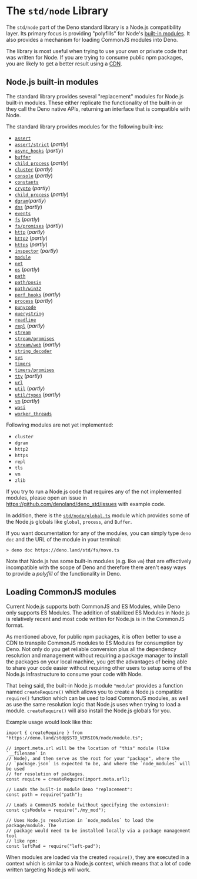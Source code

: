 # The `std/node` Library

The `std/node` part of the Deno standard library is a Node.js compatibility layer.
Its primary focus is providing "polyfills" for Node's
[built-in modules](https://github.com/denoland/deno_std/tree/main/node#supported-builtins).
It also provides a mechanism for loading CommonJS modules into Deno.

The library is most useful when trying to use your own or private code that was
written for Node. If you are trying to consume public npm packages, you are
likely to get a better result using a [CDN](./cdns.md).

## Node.js built-in modules

The standard library provides several "replacement" modules for Node.js built-in
modules. These either replicate the functionality of the built-in or they call
the Deno native APIs, returning an interface that is compatible with Node.

The standard library provides modules for the following built-ins:

- [`assert`](https://deno.land/std/node/assert.ts)
- [`assert/strict`](https://deno.land/std/node/assert/strict.ts) (_partly_)
- [`async_hooks`](https://deno.land/std/node/async_hooks.ts) (_partly_)
- [`buffer`](https://deno.land/std/node/buffer.ts)
- [`child_process`](https://deno.land/std/node/child_process.ts) (_partly_)
- [`cluster`](https://deno.land/std/node/cluster.ts) (_partly_)
- [`console`](https://deno.land/std/node/console.ts) (_partly_)
- [`constants`](https://deno.land/std/node/constants.ts)
- [`crypto`](https://deno.land/std/node/crypto.ts) (_partly_)
- [`child_process`](https://deno.land/std/node/child_process.ts) (_partly_)
- [`dgram`](https://deno.land/std/node/dgram.ts)(_partly_)
- [`dns`](https://deno.land/std/node/dns.ts) (_partly_)
- [`events`](https://deno.land/std/node/events.ts)
- [`fs`](https://deno.land/std/node/fs.ts) (_partly_)
- [`fs/promises`](https://deno.land/std/node/fs/promises.ts) (_partly_)
- [`http`](https://deno.land/std/node/http.ts) (_partly_)
- [`http2`](https://deno.land/std/node/http2.ts) (_partly_)
- [`https`](https://deno.land/std/node/https.ts) (_partly_)
- [`inspector`](https://deno.land/std/node/inspector.ts) (_partly_)
- [`module`](https://deno.land/std/node/module.ts)
- [`net`](https://deno.land/std/node/net.ts)
- [`os`](https://deno.land/std/node/os.ts) (_partly_)
- [`path`](https://deno.land/std/node/path.ts)
- [`path/posix`](https://deno.land/std/node/path/mod.ts)
- [`path/win32`](https://deno.land/std/node/path/mod.ts)
- [`perf_hooks`](https://deno.land/std/node/perf_hooks.ts) (_partly_)
- [`process`](https://deno.land/std/node/process.ts) (_partly_)
- [`punycode`](https://deno.land/std/node/punycode.ts)
- [`querystring`](https://deno.land/std/node/querystring.ts)
- [`readline`](https://deno.land/std/node/readline.ts)
- [`repl`](https://deno.land/std/node/punycode.ts) (_partly_)
- [`stream`](https://deno.land/std/node/stream.ts)
- [`stream/promises`](https://deno.land/std/node/stream/promises.mjs)
- [`stream/web`](https://deno.land/std/node/stream/web.ts) (_partly_)
- [`string_decoder`](https://deno.land/std/node/string_decoder.ts)
- [`sys`](https://deno.land/std/node/sys.ts)
- [`timers`](https://deno.land/std/node/timers.ts)
- [`timers/promises`](https://deno.land/std/node/timers/promises.ts)
- [`tty`](https://deno.land/std/node/tty.ts) (_partly_)
- [`url`](https://deno.land/std/node/url.ts)
- [`util`](https://deno.land/std/node/util.ts) (_partly_)
- [`util/types`](https://deno.land/std/node/util/types.ts) (_partly_)
- [`vm`](https://deno.land/std/node/vm.ts) (_partly_)
- [`wasi`](https://deno.land/std/node/wasi.ts) 
- [`worker_threads`](https://deno.land/std/node/worker_threads.ts)

Following modules are not yet implemented:

- `cluster`
- `dgram`
- `http2`
- `https`
- `repl`
- `tls`
- `vm`
- `zlib`

If you try to run a Node.js code that requires any of the not implemented modules,
please open an issue in https://github.com/denoland/deno_std/issues with example
code.

In addition, there is the
[`std/node/global.ts`](https://deno.land/std/node/global.ts) module which
provides some of the Node.js globals like `global`, `process`, and `Buffer`.

If you want documentation for any of the modules, you can simply type `deno doc`
and the URL of the module in your terminal:

```
> deno doc https://deno.land/std/fs/move.ts
```

Note that Node.js has some built-in modules (e.g. like `vm`) that are effectively
incompatible with the scope of Deno and therefore there aren't easy ways to
provide a _polyfill_ of the functionality in Deno.

## Loading CommonJS modules

Current Node.js supports both CommonJS and ES Modules, while Deno only supports ES
Modules. The addition of stabilized ES Modules in Node.js is relatively recent and
most code written for Node.js is in the CommonJS format.

As mentioned above, for public npm packages, it is often better to use a CDN to
transpile CommonJS modules to ES Modules for consumption by Deno. Not only do
you get reliable conversion plus all the dependency resolution and management
without requiring a package manager to install the packages on your local
machine, you get the advantages of being able to share your code easier without
requiring other users to setup some of the Node.js infrastructure to consume your
code with Node.

That being said, the built-in Node.js module `"module"` provides a function named
`createRequire()` which allows you to create a Node.js compatible `require()`
function which can be used to load CommonJS modules, as well as use the same
resolution logic that Node.js uses when trying to load a module. `createRequire()`
will also install the Node.js globals for you.

Example usage would look like this:

```ts, ignore
import { createRequire } from "https://deno.land/std@$STD_VERSION/node/module.ts";

// import.meta.url will be the location of "this" module (like `__filename` in
// Node), and then serve as the root for your "package", where the
// `package.json` is expected to be, and where the `node_modules` will be used
// for resolution of packages.
const require = createRequire(import.meta.url);

// Loads the built-in module Deno "replacement":
const path = require("path");

// Loads a CommonJS module (without specifying the extension):
const cjsModule = require("./my_mod");

// Uses Node.js resolution in `node_modules` to load the package/module. The
// package would need to be installed locally via a package management tool
// like npm:
const leftPad = require("left-pad");
```

When modules are loaded via the created `require()`, they are executed in a
context which is similar to a Node.js context, which means that a lot of code
written targeting Node.js will work.
